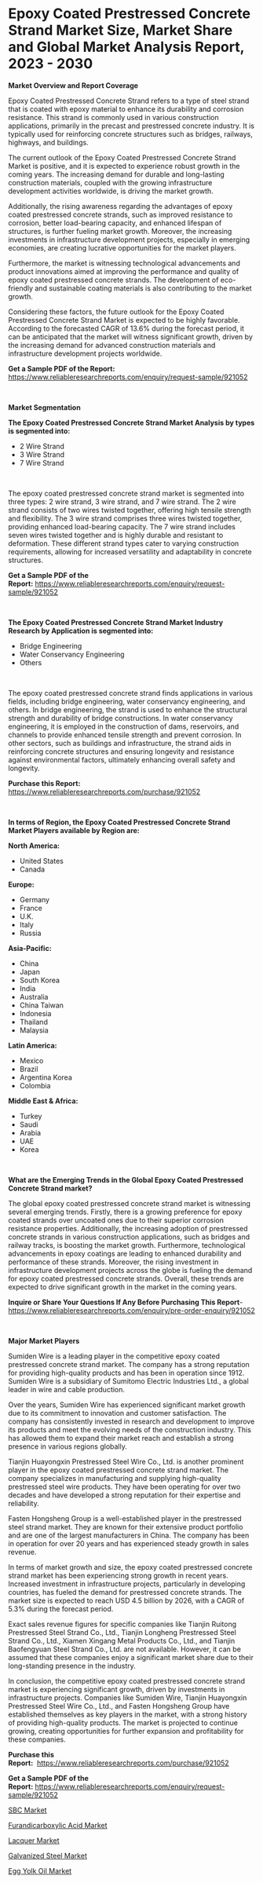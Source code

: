 <p><h1>Epoxy Coated Prestressed Concrete Strand Market Size, Market Share and Global Market Analysis Report, 2023 - 2030</h1></p><p><strong>Market Overview and Report Coverage</strong></p>
<p><p>Epoxy Coated Prestressed Concrete Strand refers to a type of steel strand that is coated with epoxy material to enhance its durability and corrosion resistance. This strand is commonly used in various construction applications, primarily in the precast and prestressed concrete industry. It is typically used for reinforcing concrete structures such as bridges, railways, highways, and buildings.</p><p>The current outlook of the Epoxy Coated Prestressed Concrete Strand Market is positive, and it is expected to experience robust growth in the coming years. The increasing demand for durable and long-lasting construction materials, coupled with the growing infrastructure development activities worldwide, is driving the market growth.</p><p>Additionally, the rising awareness regarding the advantages of epoxy coated prestressed concrete strands, such as improved resistance to corrosion, better load-bearing capacity, and enhanced lifespan of structures, is further fueling market growth. Moreover, the increasing investments in infrastructure development projects, especially in emerging economies, are creating lucrative opportunities for the market players.</p><p>Furthermore, the market is witnessing technological advancements and product innovations aimed at improving the performance and quality of epoxy coated prestressed concrete strands. The development of eco-friendly and sustainable coating materials is also contributing to the market growth.</p><p>Considering these factors, the future outlook for the Epoxy Coated Prestressed Concrete Strand Market is expected to be highly favorable. According to the forecasted CAGR of 13.6% during the forecast period, it can be anticipated that the market will witness significant growth, driven by the increasing demand for advanced construction materials and infrastructure development projects worldwide.</p></p>
<p><strong>Get a Sample PDF of the Report:</strong> <a href="https://www.reliableresearchreports.com/enquiry/request-sample/921052">https://www.reliableresearchreports.com/enquiry/request-sample/921052</a></p>
<p>&nbsp;</p>
<p><strong>Market Segmentation</strong></p>
<p><strong>The Epoxy Coated Prestressed Concrete Strand Market Analysis by types is segmented into:</strong></p>
<p><ul><li>2 Wire Strand</li><li>3 Wire Strand</li><li>7 Wire Strand</li></ul></p>
<p>&nbsp;</p>
<p><p>The epoxy coated prestressed concrete strand market is segmented into three types: 2 wire strand, 3 wire strand, and 7 wire strand. The 2 wire strand consists of two wires twisted together, offering high tensile strength and flexibility. The 3 wire strand comprises three wires twisted together, providing enhanced load-bearing capacity. The 7 wire strand includes seven wires twisted together and is highly durable and resistant to deformation. These different strand types cater to varying construction requirements, allowing for increased versatility and adaptability in concrete structures.</p></p>
<p><strong>Get a Sample PDF of the Report:</strong>&nbsp;<a href="https://www.reliableresearchreports.com/enquiry/request-sample/921052">https://www.reliableresearchreports.com/enquiry/request-sample/921052</a></p>
<p>&nbsp;</p>
<p><strong>The Epoxy Coated Prestressed Concrete Strand Market Industry Research by Application is segmented into:</strong></p>
<p><ul><li>Bridge Engineering</li><li>Water Conservancy Engineering</li><li>Others</li></ul></p>
<p>&nbsp;</p>
<p><p>The epoxy coated prestressed concrete strand finds applications in various fields, including bridge engineering, water conservancy engineering, and others. In bridge engineering, the strand is used to enhance the structural strength and durability of bridge constructions. In water conservancy engineering, it is employed in the construction of dams, reservoirs, and channels to provide enhanced tensile strength and prevent corrosion. In other sectors, such as buildings and infrastructure, the strand aids in reinforcing concrete structures and ensuring longevity and resistance against environmental factors, ultimately enhancing overall safety and longevity.</p></p>
<p><strong>Purchase this Report:</strong>&nbsp; <a href="https://www.reliableresearchreports.com/purchase/921052">https://www.reliableresearchreports.com/purchase/921052</a></p>
<p>&nbsp;</p>
<p><strong>In terms of Region, the Epoxy Coated Prestressed Concrete Strand Market Players available by Region are:</strong></p>
<p>
    <p> <strong> North America: </strong>
        <ul>
            <li>United States</li>
            <li>Canada</li>
        </ul>
        </p> 
    <p> <strong> Europe: </strong>
        <ul>
            <li>Germany</li>
            <li>France</li>
            <li>U.K.</li>
            <li>Italy</li>
            <li>Russia</li>
        </ul>
        </p> 
    <p> <strong> Asia-Pacific: </strong>
        <ul>
            <li>China</li>
            <li>Japan</li>
            <li>South Korea</li>
            <li>India</li>
            <li>Australia</li>
            <li>China Taiwan</li>
            <li>Indonesia</li>
            <li>Thailand</li>
            <li>Malaysia</li>
        </ul>
        </p> 
    <p> <strong> Latin America: </strong>
        <ul>
            <li>Mexico</li>
            <li>Brazil</li>
            <li>Argentina Korea</li>
            <li>Colombia</li>
        </ul>
        </p> 
    <p> <strong> Middle East & Africa: </strong>
        <ul>
            <li>Turkey</li>
            <li>Saudi</li>
            <li>Arabia</li>
            <li>UAE</li>
            <li>Korea</li>
        </ul>
    </p>
    </p>
<p>&nbsp;</p>
<p><strong>What are the Emerging Trends in the Global Epoxy Coated Prestressed Concrete Strand market?</strong></p>
<p><p>The global epoxy coated prestressed concrete strand market is witnessing several emerging trends. Firstly, there is a growing preference for epoxy coated strands over uncoated ones due to their superior corrosion resistance properties. Additionally, the increasing adoption of prestressed concrete strands in various construction applications, such as bridges and railway tracks, is boosting the market growth. Furthermore, technological advancements in epoxy coatings are leading to enhanced durability and performance of these strands. Moreover, the rising investment in infrastructure development projects across the globe is fueling the demand for epoxy coated prestressed concrete strands. Overall, these trends are expected to drive significant growth in the market in the coming years.</p></p>
<p><strong>Inquire or Share Your Questions If Any Before Purchasing This Report</strong>- <a href="https://www.reliableresearchreports.com/enquiry/pre-order-enquiry/921052">https://www.reliableresearchreports.com/enquiry/pre-order-enquiry/921052</a></p>
<p>&nbsp;</p>
<p><strong>Major Market Players</strong></p>
<p><p>Sumiden Wire is a leading player in the competitive epoxy coated prestressed concrete strand market. The company has a strong reputation for providing high-quality products and has been in operation since 1912. Sumiden Wire is a subsidiary of Sumitomo Electric Industries Ltd., a global leader in wire and cable production.</p><p>Over the years, Sumiden Wire has experienced significant market growth due to its commitment to innovation and customer satisfaction. The company has consistently invested in research and development to improve its products and meet the evolving needs of the construction industry. This has allowed them to expand their market reach and establish a strong presence in various regions globally.</p><p>Tianjin Huayongxin Prestressed Steel Wire Co., Ltd. is another prominent player in the epoxy coated prestressed concrete strand market. The company specializes in manufacturing and supplying high-quality prestressed steel wire products. They have been operating for over two decades and have developed a strong reputation for their expertise and reliability.</p><p>Fasten Hongsheng Group is a well-established player in the prestressed steel strand market. They are known for their extensive product portfolio and are one of the largest manufacturers in China. The company has been in operation for over 20 years and has experienced steady growth in sales revenue.</p><p>In terms of market growth and size, the epoxy coated prestressed concrete strand market has been experiencing strong growth in recent years. Increased investment in infrastructure projects, particularly in developing countries, has fueled the demand for prestressed concrete strands. The market size is expected to reach USD 4.5 billion by 2026, with a CAGR of 5.3% during the forecast period.</p><p>Exact sales revenue figures for specific companies like Tianjin Ruitong Prestressed Steel Strand Co., Ltd., Tianjin Longheng Prestressed Steel Strand Co., Ltd., Xiamen Xingang Metal Products Co., Ltd., and Tianjin Baofengyuan Steel Strand Co., Ltd. are not available. However, it can be assumed that these companies enjoy a significant market share due to their long-standing presence in the industry.</p><p>In conclusion, the competitive epoxy coated prestressed concrete strand market is experiencing significant growth, driven by investments in infrastructure projects. Companies like Sumiden Wire, Tianjin Huayongxin Prestressed Steel Wire Co., Ltd., and Fasten Hongsheng Group have established themselves as key players in the market, with a strong history of providing high-quality products. The market is projected to continue growing, creating opportunities for further expansion and profitability for these companies.</p></p>
<p><strong>Purchase this Report:</strong>&nbsp;&nbsp;<a href="https://www.reliableresearchreports.com/purchase/921052">https://www.reliableresearchreports.com/purchase/921052</a></p>
<p></p>
<p><strong>Get a Sample PDF of the Report:</strong>&nbsp;<a href="https://www.reliableresearchreports.com/enquiry/request-sample/921052">https://www.reliableresearchreports.com/enquiry/request-sample/921052</a></p>
<p><p><a href="https://github.com/PeterParrish5/Market-Research-Report-List-2/blob/main/sbc-market.md">SBC Market</a></p><p><a href="https://github.com/RickHolmes3/Market-Research-Report-List-2/blob/main/furandicarboxylic-acid-market.md">Furandicarboxylic Acid Market</a></p><p><a href="https://github.com/WillieWoodard/Market-Research-Report-List-2/blob/main/lacquer-market.md">Lacquer Market</a></p><p><a href="https://github.com/CliffMedina6/Market-Research-Report-List-2/blob/main/galvanized-steel-market.md">Galvanized Steel Market</a></p><p><a href="https://github.com/BryceTownsendr/Market-Research-Report-List-2/blob/main/egg-yolk-oil-market.md">Egg Yolk Oil Market</a></p></p>
